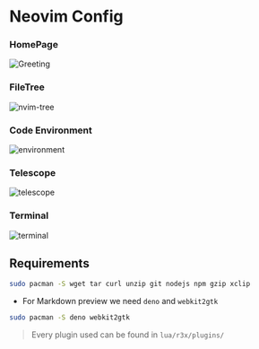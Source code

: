 # Neovim Config

### HomePage

![Greeting](https://user-images.githubusercontent.com/45848083/233694894-7c6370d0-8e57-4bbb-ace5-f626738230a0.png)

### FileTree

![nvim-tree](https://user-images.githubusercontent.com/45848083/233694988-5251c531-beca-4a8d-9a2c-ba723e0e6443.png)

### Code Environment

![environment](https://user-images.githubusercontent.com/45848083/233695048-2e9889af-210b-4a4e-90c6-cc4528322a43.png)

### Telescope

![telescope](https://user-images.githubusercontent.com/45848083/233695134-5abbd833-74a2-4d21-8d03-5618c7784643.png)

### Terminal
![terminal](https://user-images.githubusercontent.com/45848083/233695183-b03c4d6c-8830-449a-8b8c-8c4ba9071c25.png)

## Requirements

```bash
sudo pacman -S wget tar curl unzip git nodejs npm gzip xclip 
```

- For Markdown preview we need `deno` and `webkit2gtk`

```bash
sudo pacman -S deno webkit2gtk
```

> Every plugin used can be found in `lua/r3x/plugins/`

